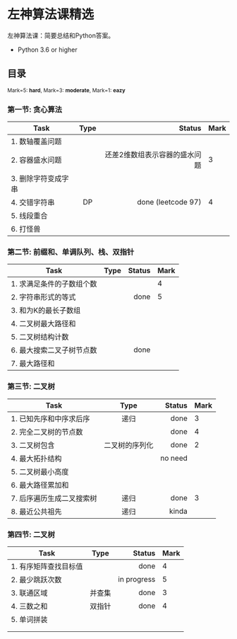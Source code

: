 

# 左神算法课精选

左神算法课：简要总结和Python答案。
- Python 3.6 or higher

## 目录

<sub>Mark=5: **hard**, Mark=3: **moderate**, Mark=1: **eazy**</sub>

### 第一节: 贪心算法

| Task                                         | Type      | Status | Mark |
| -------------|:-------------:| -----:| -------------|
| 1. 数轴覆盖问题   |               | |  |
| 2. 容器盛水问题 |  | 还差2维数组表示容器的盛水问题 | 3 |
| 3. 删除字符变成字串 |                               |      |  |
| 4. 交错字符串       |      DP      | done (leetcode 97) | 4 |
| 5. 线段重合 |  |  |  |
| 6. 打怪兽 |  |  |  |



### 第二节: 前缀和、单调队列、栈、双指针

| Task                      | Type | Status | Mark |
| ------------------------- | :--: | -----: | ---- |
| 1. 求满足条件的子数组个数 |      |        | 4    |
| 2. 字符串形式的等式       |      |   done | 5    |
| 3. 和为K的最长子数组      |      |        |      |
| 4. 二叉树最大路径和       |      |        |      |
| 5. 二叉树结构计数         |      |        |      |
| 6. 最大搜索二叉子树节点数 |      |   done |      |
| 7. 最大路径和             |      |        |      |

### 第三节: 二叉树

| Task                      |      Type      |  Status | Mark |
| ------------------------- | :------------: | ------: | ---- |
| 1. 已知先序和中序求后序   |      递归      |    done | 3    |
| 2. 完全二叉树的节点数     |                |    done | 4    |
| 3. 二叉树包含             | 二叉树的序列化 |    done | 2    |
| 4. 最大拓扑结构           |                | no need |      |
| 5. 二叉树最小高度         |                |         |      |
| 6. 最大路径累加和         |                |         |      |
| 7. 后序遍历生成二叉搜索树 |      递归      |    done | 3    |
| 8. 最近公共祖先           |      递归      |   kinda |      |



### 第四节: 二叉树

| Task                  |  Type  |      Status | Mark |
| --------------------- | :----: | ----------: | ---- |
| 1. 有序矩阵查找目标值 |        |        done | 4    |
| 2. 最少跳跃次数       |        | in progress | 5    |
| 3. 联通区域           | 并查集 |        done | 3    |
| 4. 三数之和           | 双指针 |        done | 4    |
| 5. 单词拼装           |        |             |      |
|                       |        |             |      |
|                       |        |             |      |

### 
